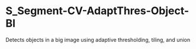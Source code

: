 # S_Segment-CV-AdaptThres-Object-BI
Detects objects in a big image using adaptive thresholding, tiling, and union 
